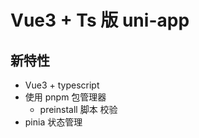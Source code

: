

# Vue3 + Ts 版 uni-app

## 新特性

- Vue3 + typescript
- 使用 pnpm 包管理器
  - preinstall 脚本 校验
- pinia 状态管理
